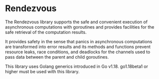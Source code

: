 Rendezvous
==========

The Rendezvous library supports the safe and convenient execution of asynchronous computations with goroutines and provides facilities for the safe retrieval of the computation results. 

It provides safety in the sense that panics in asynchronous computations are transformed into error results and its methods and functions prevent resource leaks, race conditions, and deadlocks for the channels used to pass data between the parent and child goroutines.

This library uses Golang generics introduced in Go v1.18.  go1.18beta1 or higher must be used with this library.

